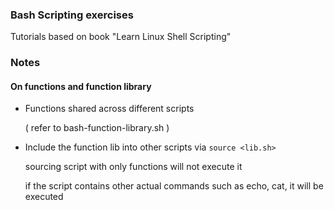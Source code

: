 ### Bash Scripting exercises

Tutorials based on book "Learn Linux Shell Scripting"


### Notes


#### On functions and function library

* Functions shared across different scripts

  ( refer to bash-function-library.sh )

* Include the function lib into other scripts via `source <lib.sh>`

	sourcing script with only functions will not execute it

	if the script contains other actual commands such as echo, cat, it will be executed

	